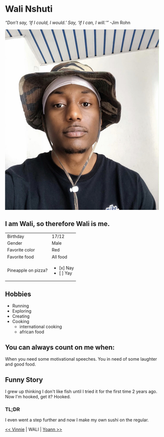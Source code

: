 # Wali Nshuti

_“Don’t say, ‘If I could, I would.’ Say, ‘If I can, I will.’”_ 
-Jim Rohn

![Foto Wali](https://github.com/waliminati/Markdown/blob/master/wali.jpg)

## I am Wali, so therefore Wali is me.

|  | |
|---|---|
| Birthday | 17/12 |
|Gender| Male
|Favorite color|Red
|Favorite food | All food
| Pineapple on pizza? | <ul><li>[x] Nay</li><li>[ ] Yay</li></ul>|

## Hobbies

- Running
- Exploring
- Creating
- Cooking
    * international cooking
    * african food

## You can always count on me when:

When you need some motivational speeches. You in need of some laughter and good food.

## Funny Story

I grew up thinking I don't like fish until I tried it for the first time 2 years ago. Now I'm hooked, get it? Hooked.

### TL;DR

I even went a step further and now I make my own sushi on the regular.

[<< Vinnie](https://github.com/Vinnehboom/Markdown) | WALI | [Yoann >>](https://github.com/yoannstas/challenge-markdown)